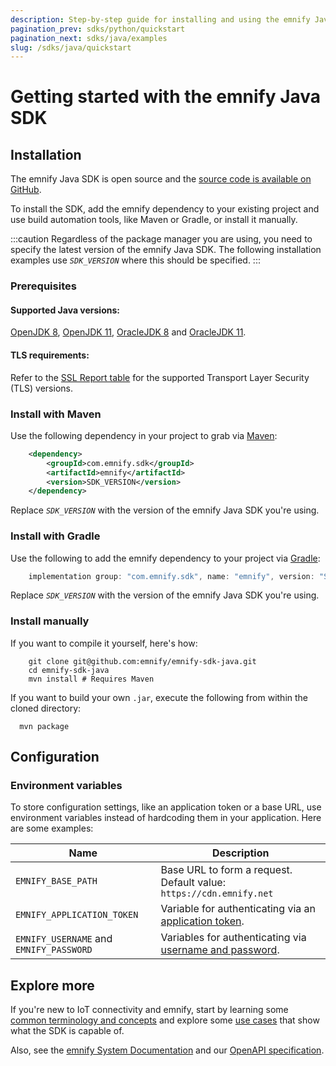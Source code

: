 ```yaml
---
description: Step-by-step guide for installing and using the emnify Java SDK
pagination_prev: sdks/python/quickstart
pagination_next: sdks/java/examples
slug: /sdks/java/quickstart
---
```


# Getting started with the emnify Java SDK

## Installation

The emnify Java SDK is open source and the [source code is available on GitHub](https://github.com/EMnify/emnify-sdk-java).

To install the SDK, add the emnify dependency to your existing project and use build automation tools, like Maven or Gradle, or install it manually.

:::caution
Regardless of the package manager you are using, you need to specify the latest version of the emnify Java SDK.
The following installation examples use *`SDK_VERSION`* where this should be specified.
:::


### Prerequisites

#### Supported Java versions:
[OpenJDK 8](https://openjdk.org/projects/jdk8/), [OpenJDK 11](https://openjdk.org/projects/jdk/11/), [OracleJDK 8](https://www.oracle.com/java/technologies/downloads/#java8) and [OracleJDK 11](https://www.oracle.com/java/technologies/downloads/#java11).

#### TLS requirements:
Refer to the [SSL Report table](https://www.ssllabs.com/ssltest/analyze.html?d=cdn.emnify.net&latest) for the supported Transport Layer Security (TLS) versions.


### Install with Maven

Use the following dependency in your project to grab via [Maven](https://maven.apache.org/download.cgi):
```xml
    <dependency>
        <groupId>com.emnify.sdk</groupId>
        <artifactId>emnify</artifactId>
        <version>SDK_VERSION</version>
    </dependency>
```

Replace *`SDK_VERSION`* with the version of the emnify Java SDK you're using.

### Install with Gradle

Use the following to add the emnify dependency to your project via [Gradle](https://gradle.org/install/):
```gradle
    implementation group: "com.emnify.sdk", name: "emnify", version: "SDK_VERSION"
```

Replace *`SDK_VERSION`* with the version of the emnify Java SDK you're using.

### Install manually

If you want to compile it yourself, here's how:

```shell
    git clone git@github.com:emnify/emnify-sdk-java.git
    cd emnify-sdk-java
    mvn install # Requires Maven
```

If you want to build your own `.jar`, execute the following from within the cloned directory:

```shell
  mvn package
```

## Configuration

### Environment variables

To store configuration settings, like an application token or a base URL, use environment variables instead of hardcoding them in your application.
Here are some examples:

| Name               | Description                                                              |
|--------------------|--------------------------------------------------------------------------|
| `EMNIFY_BASE_PATH` | Base URL to form a request. Default value:  `https://cdn.emnify.net` |
| `EMNIFY_APPLICATION_TOKEN`  | Variable for authenticating via an [application token](/rest/authentication#authenticate-with-an-application-token). |
| `EMNIFY_USERNAME` and `EMNIFY_PASSWORD` | Variables for authenticating via [username and password](/rest/authentication#authenticate-with-user-credentials). |


## Explore more 

If you're new to IoT connectivity and emnify, start by learning some [common terminology and concepts](/sdks/concepts) and explore some [use cases](/sdks/java/examples) that show what the SDK is capable of. 

Also, see the [emnify System Documentation](https://cdn.emnify.net/api/doc/index.html) and our [OpenAPI specification](https://cdn.emnify.net/api/doc/swagger.html).
